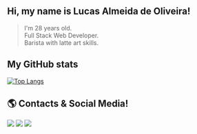 ##  Hi, my name is <strong>Lucas Almeida de Oliveira!</strong>

> I'm 28 years old.<br>
> Full Stack Web Developer.<br>
> Barista with latte art skills.<br>

## My GitHub stats

[![Top Langs](https://github-readme-stats.vercel.app/api/top-langs/?username=LucaasOliveira&langs_count=8&theme=github_dark)](https://github.com/LucaasOliveira/github-readme-stats)

## 🌎 Contacts & Social Media!

<a href="https://www.linkedin.com/in/olucasalmeidaa" target="_blank"><img src="https://img.shields.io/badge/LinkedIn-0077B5?style=for-the-badge&logo=linkedin&logoColor=white" /></a>
<a href="https://github.com/LucaasOliveira" target="_blank"><img src="https://img.shields.io/badge/GitHub-100000?style=for-the-badge&logo=github&logoColor=white" /></a>
<a href="mailto:almeidalcs.lucas@gmail.com" target="_blank"><img src="https://img.shields.io/badge/Gmail-D14836?style=for-the-badge&logo=gmail&logoColor=white" /></a>
